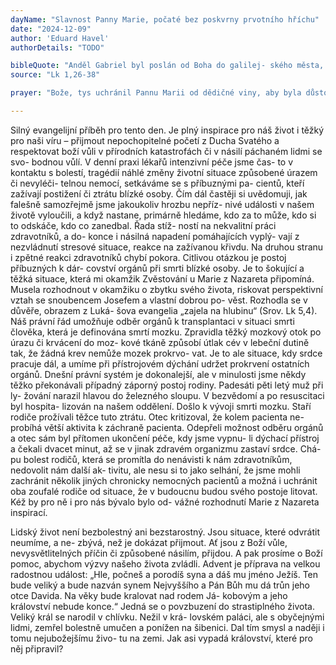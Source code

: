 ```yaml
---
dayName: "Slavnost Panny Marie, počaté bez poskvrny prvotního hříchu"
date: "2024-12-09"
author: 'Eduard Havel'
authorDetails: "TODO"

bibleQuote: "Anděl Gabriel byl poslán od Boha do galilej- ského města, které se jmenuje Nazaret, k panně zasnoubené s mužem jménem Josef z Davido- va rodu a ta panna se jmenovala Maria. An- děl k ní vešel a řekl: „Buď zdráva, milostiplná! Pán s tebou!“ Když to slyšela, ulekla se a uva- žovala, co má ten pozdrav znamenat.  Anděl  jí řekl: „Neboj se, Maria, neboť jsi nalezla mi- lost u Boha. Počneš a porodíš syna a dáš mu jméno Ježíš. Bude veliký a bude nazván Synem Nejvyššího. Pán Bůh mu dá trůn jeho předka Davida, bude kralovat nad Jakubovým rodem navěky a jeho království nebude mít konce.“ Maria řekla andělovi: „Jak se to stane? Vždyť muže nepoznávám.“ Anděl jí odpověděl: „Duch Svatý sestoupí na tebe a moc Nejvyššího tě za- stíní. Proto také dítě bude nazváno svaté, Syn Boží. I tvoje příbuzná Alžběta počala ve svém stáří syna a je už v šestém měsíci, ačkoli byla považována za neplodnou. Vždyť u Boha není nic nemožného.“ Maria řekla: „Jsem služebnice Páně: ať se mi stane podle tvého slova.“ A anděl od ní odešel."
source: "Lk 1,26-38"

prayer: "Bože, tys uchránil Pannu Marii od dědičné viny, aby byla důstojným příbytkem tvého Syna, a pro jeho budoucí zásluhy jsi ji už od počátku zahrnul svou milostí; na její přímluvu pomáhej i nám, ať čistí dojdeme k tobě. Prosí- me o to skrze tvého Syna…"

---
```


Silný evangelijní příběh pro tento den. Je plný inspirace pro náš život i těžký pro naši víru – přijmout nepochopitelné početí z Ducha Svatého a respektovat boží vůli v přírodních katastrofách či v násilí páchaném lidmi se svo- bodnou vůlí.
V denní praxi lékařů intenzivní péče jsme čas- to v kontaktu s bolestí, tragédií náhlé změny životní situace způsobené úrazem či nevyléči- telnou nemocí, setkáváme se s příbuznými pa- cientů, kteří zažívají postižení či ztrátu blízké osoby. Čím dál častěji si uvědomuji, jak falešně samozřejmě jsme jakoukoliv hrozbu nepříz- nivé události v našem životě vyloučili, a když nastane, primárně hledáme, kdo za to může, kdo si to odskáče, kdo co zanedbal. Řada stíž- ností na nekvalitní práci zdravotníků, a do- konce i násilná napadení pomáhajících vyplý- vají z nezvládnutí stresové situace, reakce na zažívanou křivdu. Na druhou stranu i zpětné reakci zdravotníků chybí pokora.
Citlivou otázkou je postoj příbuzných k dár- covství orgánů při smrti blízké osoby. Je to šokující a těžká situace, která mi okamžik Zvěstování u Marie z Nazareta připomíná. Musela rozhodnout v okamžiku o zbytku svého života, riskovat perspektivní vztah se snoubencem Josefem a vlastní dobrou po- věst. Rozhodla se v důvěře, obrazem z Luká- šova evangelia „zajela na hlubinu“ (Srov. Lk 5,4). Náš právní řád umožňuje odběr orgánů k transplantaci v situaci smrti člověka, která je definována smrtí mozku. Zpravidla těžký mozkový otok po úrazu či krvácení do moz- kové tkáně způsobí útlak cév v lebeční dutině tak, že žádná krev nemůže mozek prokrvo- vat. Je  to ale situace, kdy srdce pracuje dál,  a umíme při přístrojovém dýchání udržet prokrvení ostatních orgánů. Dnešní právní systém je dokonalejší, ale v minulosti jsme někdy těžko překonávali případný záporný postoj rodiny. Padesáti pěti letý muž při ly- žování narazil hlavou do železného sloupu. V bezvědomí a po resuscitaci byl hospita- lizován na našem oddělení. Došlo k vývoji smrti mozku. Staří rodiče prožívali těžce tuto ztrátu. Otec kritizoval, že kolem pacienta ne- probíhá větší aktivita k záchraně pacienta. Odepřeli možnost odběru orgánů a otec sám byl přítomen ukončení péče, kdy jsme vypnu- li dýchací přístroj a čekali dvacet minut, až se  v jinak zdravém organizmu zastaví srdce. Chá- pu bolest rodičů, která se promítla do nenávisti k nám zdravotníkům, nedovolit nám další ak- tivitu, ale nesu si to jako selhání, že jsme mohli zachránit několik jiných chronicky nemocných pacientů a možná i uchránit oba zoufalé rodiče od situace, že v budoucnu budou svého postoje litovat. Kéž by pro ně i pro nás bývalo bylo od- vážné rozhodnutí Marie z Nazareta inspirací.
 
Lidský život není bezbolestný ani bezstarostný. Jsou situace, které odvrátit neumíme, a ne- zbývá, než je dokázat přijmout. Ať jsou z Boží vůle, nevysvětlitelných příčin či způsobené násilím, přijdou. A pak prosíme o Boží pomoc, abychom výzvy našeho života zvládli.
Advent je příprava na velkou radostnou událost:
„Hle, počneš a porodíš syna a dáš mu jméno Ježíš. Ten bude veliký a bude nazván synem Nejvyššího a Pán Bůh mu dá trůn jeho otce Davida. Na věky bude kralovat nad rodem Já- kobovým a jeho království nebude konce.“
Jedná se o povzbuzení do strastiplného života. Veliký král se narodil v chlívku. Nežil v krá- lovském paláci, ale s obyčejnými lidmi, zemřel bolestně umučen a ponížen na šibenici. Dal tím smysl a naději i tomu nejubožejšímu živo- tu na zemi. Jak asi vypadá království, které pro něj připravil?

